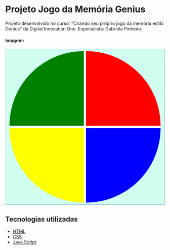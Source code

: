 # Projeto Jogo da Memória Genius

Projeto desenvolvido no curso: "Criando seu próprio jogo da memória estilo Genius" da Digital Innovation One.  Especialista: Gabriela Pinheiro.

#### Imagem:

<img src=".\img\img01-genius.png"  />



## Tecnologias utilizadas

- [HTML](https://www.w3schools.com/html/default.asp)
- [CSS](https://www.w3schools.com/css/default.asp)
- [Java Script]((https://www.w3schools.com/js/default.asp))

